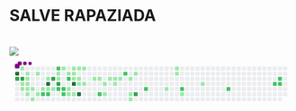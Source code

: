 <h1>SALVE RAPAZIADA<h1>
<img src="https://c.tenor.com/I19CXXT2XDwAAAAC/giyuu-tomioka-inosuke-hashibira.gif">
<svg viewBox="-16 -32 880 192" width="880" height="192" xmlns="http://www.w3.org/2000/svg"><desc>Generated with https://github.com/Platane/snk</desc><style>@keyframes c0{88.74%{fill:var(--c4)}88.76%,to{fill:var(--ce)}}@keyframes c1{88.41%{fill:var(--c3)}88.43%,to{fill:var(--ce)}}@keyframes c2{.63%{fill:var(--c1)}.65%,to{fill:var(--ce)}}@keyframes c3{88.09%{fill:var(--c3)}88.11%,to{fill:var(--ce)}}@keyframes c4{2.24%{fill:var(--c1)}2.26%,to{fill:var(--ce)}}@keyframes c5{2.56%{fill:var(--c1)}2.58%,to{fill:var(--ce)}}@keyframes c6{1.28%{fill:var(--c1)}1.3%,to{fill:var(--ce)}}@keyframes c7{1.6%{fill:var(--c1)}1.62%,to{fill:var(--ce)}}@keyframes c8{1.92%{fill:var(--c1)}1.94%,to{fill:var(--ce)}}@keyframes c9{2.88%{fill:var(--c1)}2.9%,to{fill:var(--ce)}}@keyframes ca{45.01%{fill:var(--c1)}45.03%,to{fill:var(--ce)}}@keyframes cb{3.21%{fill:var(--c1)}3.23%,to{fill:var(--ce)}}@keyframes cc{45.65%{fill:var(--c1)}45.67%,to{fill:var(--ce)}}@keyframes cd{43.08%{fill:var(--c1)}43.1%,to{fill:var(--ce)}}@keyframes ce{44.36%{fill:var(--c1)}44.38%,to{fill:var(--ce)}}@keyframes cf{3.85%{fill:var(--c1)}3.87%,to{fill:var(--ce)}}@keyframes cg{46.61%{fill:var(--c2)}46.63%,to{fill:var(--ce)}}@keyframes ch{42.11%{fill:var(--c1)}42.13%,to{fill:var(--ce)}}@keyframes ci{91.31%{fill:var(--c4)}91.33%,to{fill:var(--ce)}}@keyframes cj{4.17%{fill:var(--c1)}4.19%,to{fill:var(--ce)}}@keyframes ck{46.94%{fill:var(--c2)}46.96%,to{fill:var(--ce)}}@keyframes cl{86.16%{fill:var(--c3)}86.18%,to{fill:var(--ce)}}@keyframes cm{4.49%{fill:var(--c1)}4.51%,to{fill:var(--ce)}}@keyframes cn{51.76%{fill:var(--c2)}51.78%,to{fill:var(--ce)}}@keyframes co{8.99%{fill:var(--c1)}9.01%,to{fill:var(--ce)}}@keyframes cp{8.67%{fill:var(--c1)}8.69%,to{fill:var(--ce)}}@keyframes cq{85.52%{fill:var(--c3)}85.54%,to{fill:var(--ce)}}@keyframes cr{48.54%{fill:var(--c2)}48.56%,to{fill:var(--ce)}}@keyframes cs{40.5%{fill:var(--c1)}40.52%,to{fill:var(--ce)}}@keyframes ct{48.22%{fill:var(--c2)}48.24%,to{fill:var(--ce)}}@keyframes cu{47.9%{fill:var(--c2)}47.92%,to{fill:var(--ce)}}@keyframes cv{9.64%{fill:var(--c1)}9.66%,to{fill:var(--ce)}}@keyframes cw{50.47%{fill:var(--c2)}50.49%,to{fill:var(--ce)}}@keyframes cx{7.39%{fill:var(--c1)}7.41%,to{fill:var(--ce)}}@keyframes cy{6.42%{fill:var(--c1)}6.44%,to{fill:var(--ce)}}@keyframes cz{10.28%{fill:var(--c1)}10.3%,to{fill:var(--ce)}}@keyframes c10{9.96%{fill:var(--c1)}9.98%,to{fill:var(--ce)}}@keyframes c11{12.21%{fill:var(--c1)}12.23%,to{fill:var(--ce)}}@keyframes c12{92.92%{fill:var(--c4)}92.94%,to{fill:var(--ce)}}@keyframes c13{6.74%{fill:var(--c1)}6.76%,to{fill:var(--ce)}}@keyframes c14{10.6%{fill:var(--c1)}10.62%,to{fill:var(--ce)}}@keyframes c15{11.89%{fill:var(--c1)}11.91%,to{fill:var(--ce)}}@keyframes c16{13.49%{fill:var(--c1)}13.51%,to{fill:var(--ce)}}@keyframes c17{93.88%{fill:var(--c4)}93.9%,to{fill:var(--ce)}}@keyframes c18{10.92%{fill:var(--c1)}10.94%,to{fill:var(--ce)}}@keyframes c19{13.82%{fill:var(--c1)}13.84%,to{fill:var(--ce)}}@keyframes c1a{14.78%{fill:var(--c1)}14.8%,to{fill:var(--ce)}}@keyframes c1b{15.1%{fill:var(--c1)}15.12%,to{fill:var(--ce)}}@keyframes c1c{55.94%{fill:var(--c2)}55.96%,to{fill:var(--ce)}}@keyframes c1d{22.18%{fill:var(--c1)}22.2%,to{fill:var(--ce)}}@keyframes c1e{22.82%{fill:var(--c1)}22.84%,to{fill:var(--ce)}}@keyframes c1f{15.75%{fill:var(--c1)}15.77%,to{fill:var(--ce)}}@keyframes c1g{16.07%{fill:var(--c1)}16.09%,to{fill:var(--ce)}}@keyframes c1h{21.53%{fill:var(--c1)}21.55%,to{fill:var(--ce)}}@keyframes c1i{16.39%{fill:var(--c1)}16.41%,to{fill:var(--ce)}}@keyframes c1j{58.83%{fill:var(--c2)}58.85%,to{fill:var(--ce)}}@keyframes c1k{17.03%{fill:var(--c1)}17.05%,to{fill:var(--ce)}}@keyframes c1l{19.28%{fill:var(--c1)}19.3%,to{fill:var(--ce)}}@keyframes c1m{19.6%{fill:var(--c1)}19.62%,to{fill:var(--ce)}}@keyframes c1n{17.67%{fill:var(--c1)}17.69%,to{fill:var(--ce)}}@keyframes c1o{80.05%{fill:var(--c3)}80.07%,to{fill:var(--ce)}}@keyframes c1p{61.08%{fill:var(--c2)}61.1%,to{fill:var(--ce)}}@keyframes c1q{27.64%{fill:var(--c1)}27.66%,to{fill:var(--ce)}}@keyframes c1r{33.43%{fill:var(--c1)}33.45%,to{fill:var(--ce)}}@keyframes c1s{33.11%{fill:var(--c1)}33.13%,to{fill:var(--ce)}}@keyframes c1t{63.33%{fill:var(--c2)}63.35%,to{fill:var(--ce)}}@keyframes c1u{28.93%{fill:var(--c1)}28.95%,to{fill:var(--ce)}}@keyframes c1v{30.86%{fill:var(--c1)}30.88%,to{fill:var(--ce)}}@keyframes c1w{66.23%{fill:var(--c2)}66.25%,to{fill:var(--ce)}}@keyframes c1x{69.44%{fill:var(--c2)}69.46%,to{fill:var(--ce)}}@keyframes c1y{70.09%{fill:var(--c2)}70.11%,to{fill:var(--ce)}}@keyframes c1z{69.76%{fill:var(--c2)}69.78%,to{fill:var(--ce)}}@keyframes u0{.63%{transform:scale(0,1)}.65%,1.28%{transform:scale(.02,1)}1.3%,1.6%{transform:scale(.04,1)}1.62%,1.92%{transform:scale(.06,1)}1.94%,2.24%{transform:scale(.08,1)}2.26%,2.56%{transform:scale(.1,1)}2.58%,2.88%{transform:scale(.13,1)}2.9%,3.21%{transform:scale(.15,1)}3.23%,3.85%{transform:scale(.17,1)}3.87%,4.17%{transform:scale(.19,1)}4.19%,4.49%{transform:scale(.21,1)}4.51%,6.42%{transform:scale(.23,1)}6.44%,6.74%{transform:scale(.25,1)}6.76%,7.39%{transform:scale(.27,1)}7.41%,8.67%{transform:scale(.29,1)}8.69%,8.99%{transform:scale(.31,1)}9.01%,9.64%{transform:scale(.33,1)}9.66%,9.96%{transform:scale(.35,1)}10.28%,9.98%{transform:scale(.38,1)}10.3%,10.6%{transform:scale(.4,1)}10.62%,10.92%{transform:scale(.42,1)}10.94%,11.89%{transform:scale(.44,1)}11.91%,12.21%{transform:scale(.46,1)}12.23%,13.49%{transform:scale(.48,1)}13.51%,13.82%{transform:scale(.5,1)}13.84%,14.78%{transform:scale(.52,1)}14.8%,15.1%{transform:scale(.54,1)}15.12%,15.75%{transform:scale(.56,1)}15.77%,16.07%{transform:scale(.58,1)}16.09%,16.39%{transform:scale(.6,1)}16.41%,17.03%{transform:scale(.63,1)}17.05%,17.67%{transform:scale(.65,1)}17.69%,19.28%{transform:scale(.67,1)}19.3%,19.6%{transform:scale(.69,1)}19.62%,21.53%{transform:scale(.71,1)}21.55%,22.18%{transform:scale(.73,1)}22.2%,22.82%{transform:scale(.75,1)}22.84%,27.64%{transform:scale(.77,1)}27.66%,28.93%{transform:scale(.79,1)}28.95%,30.86%{transform:scale(.81,1)}30.88%,33.11%{transform:scale(.83,1)}33.13%,33.43%{transform:scale(.85,1)}33.45%,40.5%{transform:scale(.88,1)}40.52%,42.11%{transform:scale(.9,1)}42.13%,43.08%{transform:scale(.92,1)}43.1%,44.36%{transform:scale(.94,1)}44.38%,45.01%{transform:scale(.96,1)}45.03%,45.65%{transform:scale(.98,1)}45.67%,to{transform:scale(1,1)}}@keyframes u1{46.61%{transform:scale(0,1)}46.63%,46.94%{transform:scale(.07,1)}46.96%,47.9%{transform:scale(.13,1)}47.92%,48.22%{transform:scale(.2,1)}48.24%,48.54%{transform:scale(.27,1)}48.56%,50.47%{transform:scale(.33,1)}50.49%,51.76%{transform:scale(.4,1)}51.78%,55.94%{transform:scale(.47,1)}55.96%,58.83%{transform:scale(.53,1)}58.85%,61.08%{transform:scale(.6,1)}61.1%,63.33%{transform:scale(.67,1)}63.35%,66.23%{transform:scale(.73,1)}66.25%,69.44%{transform:scale(.8,1)}69.46%,69.76%{transform:scale(.87,1)}69.78%,70.09%{transform:scale(.93,1)}70.11%,to{transform:scale(1,1)}}@keyframes u2{80.05%{transform:scale(0,1)}80.07%,85.52%{transform:scale(.2,1)}85.54%,86.16%{transform:scale(.4,1)}86.18%,88.09%{transform:scale(.6,1)}88.11%,88.41%{transform:scale(.8,1)}88.43%,to{transform:scale(1,1)}}@keyframes u3{88.74%{transform:scale(0,1)}88.76%,91.31%{transform:scale(.25,1)}91.33%,92.92%{transform:scale(.5,1)}92.94%,93.88%{transform:scale(.75,1)}93.9%,to{transform:scale(1,1)}}@keyframes s0{0%,99.68%{transform:translate(0,-16px)}.32%{transform:translate(0,0)}.96%{transform:translate(32px,0)}1.93%{transform:translate(32px,48px)}2.25%{transform:translate(16px,48px)}2.57%{transform:translate(16px,64px)}4.5%{transform:translate(112px,64px)}4.82%{transform:translate(112px,80px)}48.87%,5.14%,95.18%{transform:translate(128px,80px)}5.47%{transform:translate(128px,96px)}6.11%{transform:translate(160px,96px)}49.52%,6.43%{transform:translate(160px,80px)}6.75%{transform:translate(176px,80px)}7.07%{transform:translate(176px,64px)}7.4%,84.57%{transform:translate(160px,64px)}7.72%,84.89%{transform:translate(160px,48px)}8.04%{transform:translate(144px,48px)}8.36%{transform:translate(144px,32px)}8.68%,85.85%{transform:translate(128px,32px)}52.09%,9%{transform:translate(128px,16px)}12.54%,9.97%{transform:translate(176px,16px)}10.29%{transform:translate(176px,0)}10.93%{transform:translate(208px,0)}11.25%{transform:translate(208px,16px)}11.58%,12.86%{transform:translate(192px,16px)}11.9%{transform:translate(192px,32px)}12.22%{transform:translate(176px,32px)}13.5%,93.25%{transform:translate(192px,48px)}14.47%{transform:translate(240px,48px)}14.79%{transform:translate(240px,32px)}17.36%,79.1%{transform:translate(368px,32px)}17.68%{transform:translate(368px,16px)}18.01%{transform:translate(352px,16px)}19.61%{transform:translate(352px,96px)}19.94%{transform:translate(336px,96px)}20.9%{transform:translate(336px,48px)}22.19%{transform:translate(272px,48px)}22.83%{transform:translate(272px,80px)}24.44%,80.39%{transform:translate(352px,80px)}24.76%,80.71%{transform:translate(352px,64px)}25.4%{transform:translate(384px,64px)}25.72%{transform:translate(384px,48px)}27.33%{transform:translate(464px,48px)}27.65%{transform:translate(464px,64px)}28.3%{transform:translate(496px,64px)}28.62%{transform:translate(496px,80px)}30.23%{transform:translate(576px,80px)}31.51%{transform:translate(576px,16px)}33.12%{transform:translate(496px,16px)}33.44%{transform:translate(496px,0)}40.51%{transform:translate(144px,0)}40.84%{transform:translate(144px,16px)}41.8%,90.68%{transform:translate(96px,16px)}42.12%{transform:translate(96px,32px)}42.44%{transform:translate(80px,32px)}42.77%{transform:translate(80px,16px)}43.09%{transform:translate(64px,16px)}44.37%{transform:translate(64px,80px)}45.02%{transform:translate(32px,80px)}45.34%{transform:translate(32px,96px)}46.3%{transform:translate(80px,96px)}46.62%{transform:translate(80px,80px)}47.91%{transform:translate(144px,80px)}48.23%{transform:translate(144px,64px)}48.55%,95.5%{transform:translate(128px,64px)}51.13%{transform:translate(160px,0)}51.77%{transform:translate(128px,0)}54.66%{transform:translate(256px,16px)}55.95%{transform:translate(256px,80px)}57.56%{transform:translate(336px,80px)}58.84%{transform:translate(336px,16px)}60.13%{transform:translate(400px,16px)}61.09%{transform:translate(400px,64px)}69.13%{transform:translate(800px,64px)}69.45%{transform:translate(800px,48px)}69.77%{transform:translate(816px,48px)}70.1%{transform:translate(816px,32px)}80.06%{transform:translate(368px,80px)}85.53%{transform:translate(128px,48px)}88.42%{transform:translate(0,32px)}88.75%{transform:translate(0,16px)}91.32%,96.46%{transform:translate(96px,48px)}93.89%{transform:translate(192px,80px)}96.14%{transform:translate(96px,64px)}97.11%{transform:translate(64px,48px)}98.07%{transform:translate(64px,0)}98.39%{transform:translate(48px,0)}98.71%{transform:translate(48px,-16px)}}@keyframes s1{0%,99.68%{transform:translate(16px,-16px)}.32%{transform:translate(0,-16px)}.64%{transform:translate(0,0)}1.29%{transform:translate(32px,0)}2.25%{transform:translate(32px,48px)}2.57%{transform:translate(16px,48px)}2.89%{transform:translate(16px,64px)}4.82%{transform:translate(112px,64px)}5.14%{transform:translate(112px,80px)}49.2%,5.47%,95.5%{transform:translate(128px,80px)}5.79%{transform:translate(128px,96px)}6.43%{transform:translate(160px,96px)}49.84%,6.75%{transform:translate(160px,80px)}7.07%{transform:translate(176px,80px)}7.4%{transform:translate(176px,64px)}7.72%,84.89%{transform:translate(160px,64px)}8.04%,85.21%{transform:translate(160px,48px)}8.36%{transform:translate(144px,48px)}8.68%{transform:translate(144px,32px)}86.17%,9%{transform:translate(128px,32px)}52.41%,9.32%{transform:translate(128px,16px)}10.29%,12.86%{transform:translate(176px,16px)}10.61%{transform:translate(176px,0)}11.25%{transform:translate(208px,0)}11.58%{transform:translate(208px,16px)}11.9%,13.18%{transform:translate(192px,16px)}12.22%{transform:translate(192px,32px)}12.54%{transform:translate(176px,32px)}13.83%,93.57%{transform:translate(192px,48px)}14.79%{transform:translate(240px,48px)}15.11%{transform:translate(240px,32px)}17.68%,79.42%{transform:translate(368px,32px)}18.01%{transform:translate(368px,16px)}18.33%{transform:translate(352px,16px)}19.94%{transform:translate(352px,96px)}20.26%{transform:translate(336px,96px)}21.22%{transform:translate(336px,48px)}22.51%{transform:translate(272px,48px)}23.15%{transform:translate(272px,80px)}24.76%,80.71%{transform:translate(352px,80px)}25.08%,81.03%{transform:translate(352px,64px)}25.72%{transform:translate(384px,64px)}26.05%{transform:translate(384px,48px)}27.65%{transform:translate(464px,48px)}27.97%{transform:translate(464px,64px)}28.62%{transform:translate(496px,64px)}28.94%{transform:translate(496px,80px)}30.55%{transform:translate(576px,80px)}31.83%{transform:translate(576px,16px)}33.44%{transform:translate(496px,16px)}33.76%{transform:translate(496px,0)}40.84%{transform:translate(144px,0)}41.16%{transform:translate(144px,16px)}42.12%,91%{transform:translate(96px,16px)}42.44%{transform:translate(96px,32px)}42.77%{transform:translate(80px,32px)}43.09%{transform:translate(80px,16px)}43.41%{transform:translate(64px,16px)}44.69%{transform:translate(64px,80px)}45.34%{transform:translate(32px,80px)}45.66%{transform:translate(32px,96px)}46.62%{transform:translate(80px,96px)}46.95%{transform:translate(80px,80px)}48.23%{transform:translate(144px,80px)}48.55%{transform:translate(144px,64px)}48.87%,95.82%{transform:translate(128px,64px)}51.45%{transform:translate(160px,0)}52.09%{transform:translate(128px,0)}54.98%{transform:translate(256px,16px)}56.27%{transform:translate(256px,80px)}57.88%{transform:translate(336px,80px)}59.16%{transform:translate(336px,16px)}60.45%{transform:translate(400px,16px)}61.41%{transform:translate(400px,64px)}69.45%{transform:translate(800px,64px)}69.77%{transform:translate(800px,48px)}70.1%{transform:translate(816px,48px)}70.42%{transform:translate(816px,32px)}80.39%{transform:translate(368px,80px)}85.85%{transform:translate(128px,48px)}88.75%{transform:translate(0,32px)}89.07%{transform:translate(0,16px)}91.64%,96.78%{transform:translate(96px,48px)}94.21%{transform:translate(192px,80px)}96.46%{transform:translate(96px,64px)}97.43%{transform:translate(64px,48px)}98.39%{transform:translate(64px,0)}98.71%{transform:translate(48px,0)}99.04%{transform:translate(48px,-16px)}}@keyframes s2{0%,99.68%{transform:translate(32px,-16px)}.64%{transform:translate(0,-16px)}.96%{transform:translate(0,0)}1.61%{transform:translate(32px,0)}2.57%{transform:translate(32px,48px)}2.89%{transform:translate(16px,48px)}3.22%{transform:translate(16px,64px)}5.14%{transform:translate(112px,64px)}5.47%{transform:translate(112px,80px)}49.52%,5.79%,95.82%{transform:translate(128px,80px)}6.11%{transform:translate(128px,96px)}6.75%{transform:translate(160px,96px)}50.16%,7.07%{transform:translate(160px,80px)}7.4%{transform:translate(176px,80px)}7.72%{transform:translate(176px,64px)}8.04%,85.21%{transform:translate(160px,64px)}8.36%,85.53%{transform:translate(160px,48px)}8.68%{transform:translate(144px,48px)}9%{transform:translate(144px,32px)}86.5%,9.32%{transform:translate(128px,32px)}52.73%,9.65%{transform:translate(128px,16px)}10.61%,13.18%{transform:translate(176px,16px)}10.93%{transform:translate(176px,0)}11.58%{transform:translate(208px,0)}11.9%{transform:translate(208px,16px)}12.22%,13.5%{transform:translate(192px,16px)}12.54%{transform:translate(192px,32px)}12.86%{transform:translate(176px,32px)}14.15%,93.89%{transform:translate(192px,48px)}15.11%{transform:translate(240px,48px)}15.43%{transform:translate(240px,32px)}18.01%,79.74%{transform:translate(368px,32px)}18.33%{transform:translate(368px,16px)}18.65%{transform:translate(352px,16px)}20.26%{transform:translate(352px,96px)}20.58%{transform:translate(336px,96px)}21.54%{transform:translate(336px,48px)}22.83%{transform:translate(272px,48px)}23.47%{transform:translate(272px,80px)}25.08%,81.03%{transform:translate(352px,80px)}25.4%,81.35%{transform:translate(352px,64px)}26.05%{transform:translate(384px,64px)}26.37%{transform:translate(384px,48px)}27.97%{transform:translate(464px,48px)}28.3%{transform:translate(464px,64px)}28.94%{transform:translate(496px,64px)}29.26%{transform:translate(496px,80px)}30.87%{transform:translate(576px,80px)}32.15%{transform:translate(576px,16px)}33.76%{transform:translate(496px,16px)}34.08%{transform:translate(496px,0)}41.16%{transform:translate(144px,0)}41.48%{transform:translate(144px,16px)}42.44%,91.32%{transform:translate(96px,16px)}42.77%{transform:translate(96px,32px)}43.09%{transform:translate(80px,32px)}43.41%{transform:translate(80px,16px)}43.73%{transform:translate(64px,16px)}45.02%{transform:translate(64px,80px)}45.66%{transform:translate(32px,80px)}45.98%{transform:translate(32px,96px)}46.95%{transform:translate(80px,96px)}47.27%{transform:translate(80px,80px)}48.55%{transform:translate(144px,80px)}48.87%{transform:translate(144px,64px)}49.2%,96.14%{transform:translate(128px,64px)}51.77%{transform:translate(160px,0)}52.41%{transform:translate(128px,0)}55.31%{transform:translate(256px,16px)}56.59%{transform:translate(256px,80px)}58.2%{transform:translate(336px,80px)}59.49%{transform:translate(336px,16px)}60.77%{transform:translate(400px,16px)}61.74%{transform:translate(400px,64px)}69.77%{transform:translate(800px,64px)}70.1%{transform:translate(800px,48px)}70.42%{transform:translate(816px,48px)}70.74%{transform:translate(816px,32px)}80.71%{transform:translate(368px,80px)}86.17%{transform:translate(128px,48px)}89.07%{transform:translate(0,32px)}89.39%{transform:translate(0,16px)}91.96%,97.11%{transform:translate(96px,48px)}94.53%{transform:translate(192px,80px)}96.78%{transform:translate(96px,64px)}97.75%{transform:translate(64px,48px)}98.71%{transform:translate(64px,0)}99.04%{transform:translate(48px,0)}99.36%{transform:translate(48px,-16px)}}@keyframes s3{0%,99.68%{transform:translate(48px,-16px)}.96%{transform:translate(0,-16px)}1.29%{transform:translate(0,0)}1.93%{transform:translate(32px,0)}2.89%{transform:translate(32px,48px)}3.22%{transform:translate(16px,48px)}3.54%{transform:translate(16px,64px)}5.47%{transform:translate(112px,64px)}5.79%{transform:translate(112px,80px)}49.84%,6.11%,96.14%{transform:translate(128px,80px)}6.43%{transform:translate(128px,96px)}7.07%{transform:translate(160px,96px)}50.48%,7.4%{transform:translate(160px,80px)}7.72%{transform:translate(176px,80px)}8.04%{transform:translate(176px,64px)}8.36%,85.53%{transform:translate(160px,64px)}8.68%,85.85%{transform:translate(160px,48px)}9%{transform:translate(144px,48px)}9.32%{transform:translate(144px,32px)}86.82%,9.65%{transform:translate(128px,32px)}53.05%,9.97%{transform:translate(128px,16px)}10.93%,13.5%{transform:translate(176px,16px)}11.25%{transform:translate(176px,0)}11.9%{transform:translate(208px,0)}12.22%{transform:translate(208px,16px)}12.54%,13.83%{transform:translate(192px,16px)}12.86%{transform:translate(192px,32px)}13.18%{transform:translate(176px,32px)}14.47%,94.21%{transform:translate(192px,48px)}15.43%{transform:translate(240px,48px)}15.76%{transform:translate(240px,32px)}18.33%,80.06%{transform:translate(368px,32px)}18.65%{transform:translate(368px,16px)}18.97%{transform:translate(352px,16px)}20.58%{transform:translate(352px,96px)}20.9%{transform:translate(336px,96px)}21.86%{transform:translate(336px,48px)}23.15%{transform:translate(272px,48px)}23.79%{transform:translate(272px,80px)}25.4%,81.35%{transform:translate(352px,80px)}25.72%,81.67%{transform:translate(352px,64px)}26.37%{transform:translate(384px,64px)}26.69%{transform:translate(384px,48px)}28.3%{transform:translate(464px,48px)}28.62%{transform:translate(464px,64px)}29.26%{transform:translate(496px,64px)}29.58%{transform:translate(496px,80px)}31.19%{transform:translate(576px,80px)}32.48%{transform:translate(576px,16px)}34.08%{transform:translate(496px,16px)}34.41%{transform:translate(496px,0)}41.48%{transform:translate(144px,0)}41.8%{transform:translate(144px,16px)}42.77%,91.64%{transform:translate(96px,16px)}43.09%{transform:translate(96px,32px)}43.41%{transform:translate(80px,32px)}43.73%{transform:translate(80px,16px)}44.05%{transform:translate(64px,16px)}45.34%{transform:translate(64px,80px)}45.98%{transform:translate(32px,80px)}46.3%{transform:translate(32px,96px)}47.27%{transform:translate(80px,96px)}47.59%{transform:translate(80px,80px)}48.87%{transform:translate(144px,80px)}49.2%{transform:translate(144px,64px)}49.52%,96.46%{transform:translate(128px,64px)}52.09%{transform:translate(160px,0)}52.73%{transform:translate(128px,0)}55.63%{transform:translate(256px,16px)}56.91%{transform:translate(256px,80px)}58.52%{transform:translate(336px,80px)}59.81%{transform:translate(336px,16px)}61.09%{transform:translate(400px,16px)}62.06%{transform:translate(400px,64px)}70.1%{transform:translate(800px,64px)}70.42%{transform:translate(800px,48px)}70.74%{transform:translate(816px,48px)}71.06%{transform:translate(816px,32px)}81.03%{transform:translate(368px,80px)}86.5%{transform:translate(128px,48px)}89.39%{transform:translate(0,32px)}89.71%{transform:translate(0,16px)}92.28%,97.43%{transform:translate(96px,48px)}94.86%{transform:translate(192px,80px)}97.11%{transform:translate(96px,64px)}98.07%{transform:translate(64px,48px)}99.04%{transform:translate(64px,0)}99.36%{transform:translate(48px,0)}}:root{--cb:#1b1f230a;--cs:purple;--ce:#ebedf0;--c0:#ebedf0;--c1:#9be9a8;--c2:#40c463;--c3:#30a14e;--c4:#216e39}@media (prefers-color-scheme:dark){:root{--cb:#1b1f230a;--cs:purple;--ce:#161b22;--c1:#01311f;--c2:#034525;--c3:#0f6d31;--c4:#00c647}}.c{shape-rendering:geometricPrecision;fill:var(--ce);stroke-width:1px;stroke:var(--cb);animation:none 31100ms linear infinite}.c.c0{fill:var(--c4);animation-name:c0}.c.c1{fill:var(--c3);animation-name:c1}.c.c2{fill:var(--c1);animation-name:c2}.c.c3{fill:var(--c3);animation-name:c3}.c.c4,.c.c5,.c.c6{fill:var(--c1);animation-name:c4}.c.c5,.c.c6{animation-name:c5}.c.c6{animation-name:c6}.c.c7,.c.c8,.c.c9{fill:var(--c1);animation-name:c7}.c.c8,.c.c9{animation-name:c8}.c.c9{animation-name:c9}.c.ca,.c.cb,.c.cc{fill:var(--c1);animation-name:ca}.c.cb,.c.cc{animation-name:cb}.c.cc{animation-name:cc}.c.cd,.c.ce,.c.cf{fill:var(--c1);animation-name:cd}.c.ce,.c.cf{animation-name:ce}.c.cf{animation-name:cf}.c.cg{fill:var(--c2);animation-name:cg}.c.ch{fill:var(--c1);animation-name:ch}.c.ci{fill:var(--c4);animation-name:ci}.c.cj{fill:var(--c1);animation-name:cj}.c.ck{fill:var(--c2);animation-name:ck}.c.cl{fill:var(--c3);animation-name:cl}.c.cm{fill:var(--c1);animation-name:cm}.c.cn{fill:var(--c2);animation-name:cn}.c.co,.c.cp{fill:var(--c1);animation-name:co}.c.cp{animation-name:cp}.c.cq{fill:var(--c3);animation-name:cq}.c.cr{fill:var(--c2);animation-name:cr}.c.cs{fill:var(--c1);animation-name:cs}.c.ct,.c.cu{fill:var(--c2);animation-name:ct}.c.cu{animation-name:cu}.c.cv{fill:var(--c1);animation-name:cv}.c.cw{fill:var(--c2);animation-name:cw}.c.cx,.c.cy{fill:var(--c1);animation-name:cx}.c.cy{animation-name:cy}.c.c10,.c.c11,.c.cz{fill:var(--c1);animation-name:cz}.c.c10,.c.c11{animation-name:c10}.c.c11{animation-name:c11}.c.c12{fill:var(--c4);animation-name:c12}.c.c13{fill:var(--c1);animation-name:c13}.c.c14,.c.c15,.c.c16{fill:var(--c1);animation-name:c14}.c.c15,.c.c16{animation-name:c15}.c.c16{animation-name:c16}.c.c17{fill:var(--c4);animation-name:c17}.c.c18{fill:var(--c1);animation-name:c18}.c.c19,.c.c1a,.c.c1b{fill:var(--c1);animation-name:c19}.c.c1a,.c.c1b{animation-name:c1a}.c.c1b{animation-name:c1b}.c.c1c{fill:var(--c2);animation-name:c1c}.c.c1d,.c.c1e,.c.c1f{fill:var(--c1);animation-name:c1d}.c.c1e,.c.c1f{animation-name:c1e}.c.c1f{animation-name:c1f}.c.c1g,.c.c1h,.c.c1i{fill:var(--c1);animation-name:c1g}.c.c1h,.c.c1i{animation-name:c1h}.c.c1i{animation-name:c1i}.c.c1j{fill:var(--c2);animation-name:c1j}.c.c1k{fill:var(--c1);animation-name:c1k}.c.c1l,.c.c1m,.c.c1n{fill:var(--c1);animation-name:c1l}.c.c1m,.c.c1n{animation-name:c1m}.c.c1n{animation-name:c1n}.c.c1o{fill:var(--c3);animation-name:c1o}.c.c1p{fill:var(--c2);animation-name:c1p}.c.c1q,.c.c1r,.c.c1s{fill:var(--c1);animation-name:c1q}.c.c1r,.c.c1s{animation-name:c1r}.c.c1s{animation-name:c1s}.c.c1t{fill:var(--c2);animation-name:c1t}.c.c1u,.c.c1v{fill:var(--c1);animation-name:c1u}.c.c1v{animation-name:c1v}.c.c1w{fill:var(--c2);animation-name:c1w}.c.c1x,.c.c1y,.c.c1z{fill:var(--c2);animation-name:c1x}.c.c1y,.c.c1z{animation-name:c1y}.c.c1z{animation-name:c1z}.s,.u{animation:none linear 31100ms infinite}.u,.u.u0{transform-origin:0 0}.u{transform:scale(0,1)}.u.u0{fill:var(--c1);animation-name:u0}.u.u1{fill:var(--c2);animation-name:u1;transform-origin:565.3px 0}.u.u2{fill:var(--c3);animation-name:u2;transform-origin:742px 0}.u.u3{fill:var(--c4);animation-name:u3;transform-origin:800.9px 0}.s{shape-rendering:geometricPrecision;fill:var(--cs)}.s.s0{transform:translate(0,-16px);animation-name:s0}.s.s1{transform:translate(16px,-16px);animation-name:s1}.s.s2{transform:translate(32px,-16px);animation-name:s2}.s.s3{transform:translate(48px,-16px);animation-name:s3}</style><rect class="c" x="2" y="2" rx="2" ry="2" width="12" height="12"/><rect class="c c0" x="2" y="18" rx="2" ry="2" width="12" height="12"/><rect class="c c1" x="2" y="34" rx="2" ry="2" width="12" height="12"/><rect class="c" x="2" y="50" rx="2" ry="2" width="12" height="12"/><rect class="c" x="2" y="66" rx="2" ry="2" width="12" height="12"/><rect class="c" x="2" y="82" rx="2" ry="2" width="12" height="12"/><rect class="c" x="2" y="98" rx="2" ry="2" width="12" height="12"/><rect class="c c2" x="18" y="2" rx="2" ry="2" width="12" height="12"/><rect class="c" x="18" y="18" rx="2" ry="2" width="12" height="12"/><rect class="c c3" x="18" y="34" rx="2" ry="2" width="12" height="12"/><rect class="c c4" x="18" y="50" rx="2" ry="2" width="12" height="12"/><rect class="c c5" x="18" y="66" rx="2" ry="2" width="12" height="12"/><rect class="c" x="18" y="82" rx="2" ry="2" width="12" height="12"/><rect class="c" x="18" y="98" rx="2" ry="2" width="12" height="12"/><rect class="c" x="34" y="2" rx="2" ry="2" width="12" height="12"/><rect class="c c6" x="34" y="18" rx="2" ry="2" width="12" height="12"/><rect class="c c7" x="34" y="34" rx="2" ry="2" width="12" height="12"/><rect class="c c8" x="34" y="50" rx="2" ry="2" width="12" height="12"/><rect class="c c9" x="34" y="66" rx="2" ry="2" width="12" height="12"/><rect class="c ca" x="34" y="82" rx="2" ry="2" width="12" height="12"/><rect class="c" x="34" y="98" rx="2" ry="2" width="12" height="12"/><rect class="c" x="50" y="2" rx="2" ry="2" width="12" height="12"/><rect class="c" x="50" y="18" rx="2" ry="2" width="12" height="12"/><rect class="c" x="50" y="34" rx="2" ry="2" width="12" height="12"/><rect class="c" x="50" y="50" rx="2" ry="2" width="12" height="12"/><rect class="c cb" x="50" y="66" rx="2" ry="2" width="12" height="12"/><rect class="c" x="50" y="82" rx="2" ry="2" width="12" height="12"/><rect class="c cc" x="50" y="98" rx="2" ry="2" width="12" height="12"/><rect class="c" x="66" y="2" rx="2" ry="2" width="12" height="12"/><rect class="c cd" x="66" y="18" rx="2" ry="2" width="12" height="12"/><rect class="c" x="66" y="34" rx="2" ry="2" width="12" height="12"/><rect class="c" x="66" y="50" rx="2" ry="2" width="12" height="12"/><rect class="c" x="66" y="66" rx="2" ry="2" width="12" height="12"/><rect class="c ce" x="66" y="82" rx="2" ry="2" width="12" height="12"/><rect class="c" x="66" y="98" rx="2" ry="2" width="12" height="12"/><rect class="c" x="82" y="2" rx="2" ry="2" width="12" height="12"/><rect class="c" x="82" y="18" rx="2" ry="2" width="12" height="12"/><rect class="c" x="82" y="34" rx="2" ry="2" width="12" height="12"/><rect class="c" x="82" y="50" rx="2" ry="2" width="12" height="12"/><rect class="c cf" x="82" y="66" rx="2" ry="2" width="12" height="12"/><rect class="c cg" x="82" y="82" rx="2" ry="2" width="12" height="12"/><rect class="c" x="82" y="98" rx="2" ry="2" width="12" height="12"/><rect class="c" x="98" y="2" rx="2" ry="2" width="12" height="12"/><rect class="c" x="98" y="18" rx="2" ry="2" width="12" height="12"/><rect class="c ch" x="98" y="34" rx="2" ry="2" width="12" height="12"/><rect class="c ci" x="98" y="50" rx="2" ry="2" width="12" height="12"/><rect class="c cj" x="98" y="66" rx="2" ry="2" width="12" height="12"/><rect class="c ck" x="98" y="82" rx="2" ry="2" width="12" height="12"/><rect class="c" x="98" y="98" rx="2" ry="2" width="12" height="12"/><rect class="c" x="114" y="2" rx="2" ry="2" width="12" height="12"/><rect class="c" x="114" y="18" rx="2" ry="2" width="12" height="12"/><rect class="c cl" x="114" y="34" rx="2" ry="2" width="12" height="12"/><rect class="c" x="114" y="50" rx="2" ry="2" width="12" height="12"/><rect class="c cm" x="114" y="66" rx="2" ry="2" width="12" height="12"/><rect class="c" x="114" y="82" rx="2" ry="2" width="12" height="12"/><rect class="c" x="114" y="98" rx="2" ry="2" width="12" height="12"/><rect class="c cn" x="130" y="2" rx="2" ry="2" width="12" height="12"/><rect class="c co" x="130" y="18" rx="2" ry="2" width="12" height="12"/><rect class="c cp" x="130" y="34" rx="2" ry="2" width="12" height="12"/><rect class="c cq" x="130" y="50" rx="2" ry="2" width="12" height="12"/><rect class="c cr" x="130" y="66" rx="2" ry="2" width="12" height="12"/><rect class="c" x="130" y="82" rx="2" ry="2" width="12" height="12"/><rect class="c" x="130" y="98" rx="2" ry="2" width="12" height="12"/><rect class="c cs" x="146" y="2" rx="2" ry="2" width="12" height="12"/><rect class="c" x="146" y="18" rx="2" ry="2" width="12" height="12"/><rect class="c" x="146" y="34" rx="2" ry="2" width="12" height="12"/><rect class="c" x="146" y="50" rx="2" ry="2" width="12" height="12"/><rect class="c ct" x="146" y="66" rx="2" ry="2" width="12" height="12"/><rect class="c cu" x="146" y="82" rx="2" ry="2" width="12" height="12"/><rect class="c" x="146" y="98" rx="2" ry="2" width="12" height="12"/><rect class="c" x="162" y="2" rx="2" ry="2" width="12" height="12"/><rect class="c cv" x="162" y="18" rx="2" ry="2" width="12" height="12"/><rect class="c cw" x="162" y="34" rx="2" ry="2" width="12" height="12"/><rect class="c" x="162" y="50" rx="2" ry="2" width="12" height="12"/><rect class="c cx" x="162" y="66" rx="2" ry="2" width="12" height="12"/><rect class="c cy" x="162" y="82" rx="2" ry="2" width="12" height="12"/><rect class="c" x="162" y="98" rx="2" ry="2" width="12" height="12"/><rect class="c cz" x="178" y="2" rx="2" ry="2" width="12" height="12"/><rect class="c c10" x="178" y="18" rx="2" ry="2" width="12" height="12"/><rect class="c c11" x="178" y="34" rx="2" ry="2" width="12" height="12"/><rect class="c c12" x="178" y="50" rx="2" ry="2" width="12" height="12"/><rect class="c" x="178" y="66" rx="2" ry="2" width="12" height="12"/><rect class="c c13" x="178" y="82" rx="2" ry="2" width="12" height="12"/><rect class="c" x="178" y="98" rx="2" ry="2" width="12" height="12"/><rect class="c c14" x="194" y="2" rx="2" ry="2" width="12" height="12"/><rect class="c" x="194" y="18" rx="2" ry="2" width="12" height="12"/><rect class="c c15" x="194" y="34" rx="2" ry="2" width="12" height="12"/><rect class="c c16" x="194" y="50" rx="2" ry="2" width="12" height="12"/><rect class="c" x="194" y="66" rx="2" ry="2" width="12" height="12"/><rect class="c c17" x="194" y="82" rx="2" ry="2" width="12" height="12"/><rect class="c" x="194" y="98" rx="2" ry="2" width="12" height="12"/><rect class="c c18" x="210" y="2" rx="2" ry="2" width="12" height="12"/><rect class="c" x="210" y="18" rx="2" ry="2" width="12" height="12"/><rect class="c" x="210" y="34" rx="2" ry="2" width="12" height="12"/><rect class="c c19" x="210" y="50" rx="2" ry="2" width="12" height="12"/><rect class="c" x="210" y="66" rx="2" ry="2" width="12" height="12"/><rect class="c" x="210" y="82" rx="2" ry="2" width="12" height="12"/><rect class="c" x="210" y="98" rx="2" ry="2" width="12" height="12"/><rect class="c" x="226" y="2" rx="2" ry="2" width="12" height="12"/><rect class="c" x="226" y="18" rx="2" ry="2" width="12" height="12"/><rect class="c" x="226" y="34" rx="2" ry="2" width="12" height="12"/><rect class="c" x="226" y="50" rx="2" ry="2" width="12" height="12"/><rect class="c" x="226" y="66" rx="2" ry="2" width="12" height="12"/><rect class="c" x="226" y="82" rx="2" ry="2" width="12" height="12"/><rect class="c" x="226" y="98" rx="2" ry="2" width="12" height="12"/><rect class="c" x="242" y="2" rx="2" ry="2" width="12" height="12"/><rect class="c" x="242" y="18" rx="2" ry="2" width="12" height="12"/><rect class="c c1a" x="242" y="34" rx="2" ry="2" width="12" height="12"/><rect class="c" x="242" y="50" rx="2" ry="2" width="12" height="12"/><rect class="c" x="242" y="66" rx="2" ry="2" width="12" height="12"/><rect class="c" x="242" y="82" rx="2" ry="2" width="12" height="12"/><rect class="c" x="242" y="98" rx="2" ry="2" width="12" height="12"/><rect class="c" x="258" y="2" rx="2" ry="2" width="12" height="12"/><rect class="c" x="258" y="18" rx="2" ry="2" width="12" height="12"/><rect class="c c1b" x="258" y="34" rx="2" ry="2" width="12" height="12"/><rect class="c" x="258" y="50" rx="2" ry="2" width="12" height="12"/><rect class="c" x="258" y="66" rx="2" ry="2" width="12" height="12"/><rect class="c c1c" x="258" y="82" rx="2" ry="2" width="12" height="12"/><rect class="c" x="258" y="98" rx="2" ry="2" width="12" height="12"/><rect class="c" x="274" y="2" rx="2" ry="2" width="12" height="12"/><rect class="c" x="274" y="18" rx="2" ry="2" width="12" height="12"/><rect class="c" x="274" y="34" rx="2" ry="2" width="12" height="12"/><rect class="c c1d" x="274" y="50" rx="2" ry="2" width="12" height="12"/><rect class="c" x="274" y="66" rx="2" ry="2" width="12" height="12"/><rect class="c c1e" x="274" y="82" rx="2" ry="2" width="12" height="12"/><rect class="c" x="274" y="98" rx="2" ry="2" width="12" height="12"/><rect class="c" x="290" y="2" rx="2" ry="2" width="12" height="12"/><rect class="c" x="290" y="18" rx="2" ry="2" width="12" height="12"/><rect class="c c1f" x="290" y="34" rx="2" ry="2" width="12" height="12"/><rect class="c" x="290" y="50" rx="2" ry="2" width="12" height="12"/><rect class="c" x="290" y="66" rx="2" ry="2" width="12" height="12"/><rect class="c" x="290" y="82" rx="2" ry="2" width="12" height="12"/><rect class="c" x="290" y="98" rx="2" ry="2" width="12" height="12"/><rect class="c" x="306" y="2" rx="2" ry="2" width="12" height="12"/><rect class="c" x="306" y="18" rx="2" ry="2" width="12" height="12"/><rect class="c c1g" x="306" y="34" rx="2" ry="2" width="12" height="12"/><rect class="c c1h" x="306" y="50" rx="2" ry="2" width="12" height="12"/><rect class="c" x="306" y="66" rx="2" ry="2" width="12" height="12"/><rect class="c" x="306" y="82" rx="2" ry="2" width="12" height="12"/><rect class="c" x="306" y="98" rx="2" ry="2" width="12" height="12"/><rect class="c" x="322" y="2" rx="2" ry="2" width="12" height="12"/><rect class="c" x="322" y="18" rx="2" ry="2" width="12" height="12"/><rect class="c c1i" x="322" y="34" rx="2" ry="2" width="12" height="12"/><rect class="c" x="322" y="50" rx="2" ry="2" width="12" height="12"/><rect class="c" x="322" y="66" rx="2" ry="2" width="12" height="12"/><rect class="c" x="322" y="82" rx="2" ry="2" width="12" height="12"/><rect class="c" x="322" y="98" rx="2" ry="2" width="12" height="12"/><rect class="c" x="338" y="2" rx="2" ry="2" width="12" height="12"/><rect class="c c1j" x="338" y="18" rx="2" ry="2" width="12" height="12"/><rect class="c" x="338" y="34" rx="2" ry="2" width="12" height="12"/><rect class="c" x="338" y="50" rx="2" ry="2" width="12" height="12"/><rect class="c" x="338" y="66" rx="2" ry="2" width="12" height="12"/><rect class="c" x="338" y="82" rx="2" ry="2" width="12" height="12"/><rect class="c" x="338" y="98" rx="2" ry="2" width="12" height="12"/><rect class="c" x="354" y="2" rx="2" ry="2" width="12" height="12"/><rect class="c" x="354" y="18" rx="2" ry="2" width="12" height="12"/><rect class="c c1k" x="354" y="34" rx="2" ry="2" width="12" height="12"/><rect class="c" x="354" y="50" rx="2" ry="2" width="12" height="12"/><rect class="c" x="354" y="66" rx="2" ry="2" width="12" height="12"/><rect class="c c1l" x="354" y="82" rx="2" ry="2" width="12" height="12"/><rect class="c c1m" x="354" y="98" rx="2" ry="2" width="12" height="12"/><rect class="c" x="370" y="2" rx="2" ry="2" width="12" height="12"/><rect class="c c1n" x="370" y="18" rx="2" ry="2" width="12" height="12"/><rect class="c" x="370" y="34" rx="2" ry="2" width="12" height="12"/><rect class="c" x="370" y="50" rx="2" ry="2" width="12" height="12"/><rect class="c" x="370" y="66" rx="2" ry="2" width="12" height="12"/><rect class="c c1o" x="370" y="82" rx="2" ry="2" width="12" height="12"/><rect class="c" x="370" y="98" rx="2" ry="2" width="12" height="12"/><rect class="c" x="386" y="2" rx="2" ry="2" width="12" height="12"/><rect class="c" x="386" y="18" rx="2" ry="2" width="12" height="12"/><rect class="c" x="386" y="34" rx="2" ry="2" width="12" height="12"/><rect class="c" x="386" y="50" rx="2" ry="2" width="12" height="12"/><rect class="c" x="386" y="66" rx="2" ry="2" width="12" height="12"/><rect class="c" x="386" y="82" rx="2" ry="2" width="12" height="12"/><rect class="c" x="386" y="98" rx="2" ry="2" width="12" height="12"/><rect class="c" x="402" y="2" rx="2" ry="2" width="12" height="12"/><rect class="c" x="402" y="18" rx="2" ry="2" width="12" height="12"/><rect class="c" x="402" y="34" rx="2" ry="2" width="12" height="12"/><rect class="c" x="402" y="50" rx="2" ry="2" width="12" height="12"/><rect class="c c1p" x="402" y="66" rx="2" ry="2" width="12" height="12"/><rect class="c" x="402" y="82" rx="2" ry="2" width="12" height="12"/><rect class="c" x="402" y="98" rx="2" ry="2" width="12" height="12"/><rect class="c" x="418" y="2" rx="2" ry="2" width="12" height="12"/><rect class="c" x="418" y="18" rx="2" ry="2" width="12" height="12"/><rect class="c" x="418" y="34" rx="2" ry="2" width="12" height="12"/><rect class="c" x="418" y="50" rx="2" ry="2" width="12" height="12"/><rect class="c" x="418" y="66" rx="2" ry="2" width="12" height="12"/><rect class="c" x="418" y="82" rx="2" ry="2" width="12" height="12"/><rect class="c" x="418" y="98" rx="2" ry="2" width="12" height="12"/><rect class="c" x="434" y="2" rx="2" ry="2" width="12" height="12"/><rect class="c" x="434" y="18" rx="2" ry="2" width="12" height="12"/><rect class="c" x="434" y="34" rx="2" ry="2" width="12" height="12"/><rect class="c" x="434" y="50" rx="2" ry="2" width="12" height="12"/><rect class="c" x="434" y="66" rx="2" ry="2" width="12" height="12"/><rect class="c" x="434" y="82" rx="2" ry="2" width="12" height="12"/><rect class="c" x="434" y="98" rx="2" ry="2" width="12" height="12"/><rect class="c" x="450" y="2" rx="2" ry="2" width="12" height="12"/><rect class="c" x="450" y="18" rx="2" ry="2" width="12" height="12"/><rect class="c" x="450" y="34" rx="2" ry="2" width="12" height="12"/><rect class="c" x="450" y="50" rx="2" ry="2" width="12" height="12"/><rect class="c" x="450" y="66" rx="2" ry="2" width="12" height="12"/><rect class="c" x="450" y="82" rx="2" ry="2" width="12" height="12"/><rect class="c" x="450" y="98" rx="2" ry="2" width="12" height="12"/><rect class="c" x="466" y="2" rx="2" ry="2" width="12" height="12"/><rect class="c" x="466" y="18" rx="2" ry="2" width="12" height="12"/><rect class="c" x="466" y="34" rx="2" ry="2" width="12" height="12"/><rect class="c" x="466" y="50" rx="2" ry="2" width="12" height="12"/><rect class="c c1q" x="466" y="66" rx="2" ry="2" width="12" height="12"/><rect class="c" x="466" y="82" rx="2" ry="2" width="12" height="12"/><rect class="c" x="466" y="98" rx="2" ry="2" width="12" height="12"/><rect class="c" x="482" y="2" rx="2" ry="2" width="12" height="12"/><rect class="c" x="482" y="18" rx="2" ry="2" width="12" height="12"/><rect class="c" x="482" y="34" rx="2" ry="2" width="12" height="12"/><rect class="c" x="482" y="50" rx="2" ry="2" width="12" height="12"/><rect class="c" x="482" y="66" rx="2" ry="2" width="12" height="12"/><rect class="c" x="482" y="82" rx="2" ry="2" width="12" height="12"/><rect class="c" x="482" y="98" rx="2" ry="2" width="12" height="12"/><rect class="c c1r" x="498" y="2" rx="2" ry="2" width="12" height="12"/><rect class="c c1s" x="498" y="18" rx="2" ry="2" width="12" height="12"/><rect class="c" x="498" y="34" rx="2" ry="2" width="12" height="12"/><rect class="c" x="498" y="50" rx="2" ry="2" width="12" height="12"/><rect class="c" x="498" y="66" rx="2" ry="2" width="12" height="12"/><rect class="c" x="498" y="82" rx="2" ry="2" width="12" height="12"/><rect class="c" x="498" y="98" rx="2" ry="2" width="12" height="12"/><rect class="c" x="514" y="2" rx="2" ry="2" width="12" height="12"/><rect class="c" x="514" y="18" rx="2" ry="2" width="12" height="12"/><rect class="c" x="514" y="34" rx="2" ry="2" width="12" height="12"/><rect class="c" x="514" y="50" rx="2" ry="2" width="12" height="12"/><rect class="c c1t" x="514" y="66" rx="2" ry="2" width="12" height="12"/><rect class="c c1u" x="514" y="82" rx="2" ry="2" width="12" height="12"/><rect class="c" x="514" y="98" rx="2" ry="2" width="12" height="12"/><rect class="c" x="530" y="2" rx="2" ry="2" width="12" height="12"/><rect class="c" x="530" y="18" rx="2" ry="2" width="12" height="12"/><rect class="c" x="530" y="34" rx="2" ry="2" width="12" height="12"/><rect class="c" x="530" y="50" rx="2" ry="2" width="12" height="12"/><rect class="c" x="530" y="66" rx="2" ry="2" width="12" height="12"/><rect class="c" x="530" y="82" rx="2" ry="2" width="12" height="12"/><rect class="c" x="530" y="98" rx="2" ry="2" width="12" height="12"/><rect class="c" x="546" y="2" rx="2" ry="2" width="12" height="12"/><rect class="c" x="546" y="18" rx="2" ry="2" width="12" height="12"/><rect class="c" x="546" y="34" rx="2" ry="2" width="12" height="12"/><rect class="c" x="546" y="50" rx="2" ry="2" width="12" height="12"/><rect class="c" x="546" y="66" rx="2" ry="2" width="12" height="12"/><rect class="c" x="546" y="82" rx="2" ry="2" width="12" height="12"/><rect class="c" x="546" y="98" rx="2" ry="2" width="12" height="12"/><rect class="c" x="562" y="2" rx="2" ry="2" width="12" height="12"/><rect class="c" x="562" y="18" rx="2" ry="2" width="12" height="12"/><rect class="c" x="562" y="34" rx="2" ry="2" width="12" height="12"/><rect class="c" x="562" y="50" rx="2" ry="2" width="12" height="12"/><rect class="c" x="562" y="66" rx="2" ry="2" width="12" height="12"/><rect class="c" x="562" y="82" rx="2" ry="2" width="12" height="12"/><rect class="c" x="562" y="98" rx="2" ry="2" width="12" height="12"/><rect class="c" x="578" y="2" rx="2" ry="2" width="12" height="12"/><rect class="c" x="578" y="18" rx="2" ry="2" width="12" height="12"/><rect class="c" x="578" y="34" rx="2" ry="2" width="12" height="12"/><rect class="c c1v" x="578" y="50" rx="2" ry="2" width="12" height="12"/><rect class="c" x="578" y="66" rx="2" ry="2" width="12" height="12"/><rect class="c" x="578" y="82" rx="2" ry="2" width="12" height="12"/><rect class="c" x="578" y="98" rx="2" ry="2" width="12" height="12"/><rect class="c" x="594" y="2" rx="2" ry="2" width="12" height="12"/><rect class="c" x="594" y="18" rx="2" ry="2" width="12" height="12"/><rect class="c" x="594" y="34" rx="2" ry="2" width="12" height="12"/><rect class="c" x="594" y="50" rx="2" ry="2" width="12" height="12"/><rect class="c" x="594" y="66" rx="2" ry="2" width="12" height="12"/><rect class="c" x="594" y="82" rx="2" ry="2" width="12" height="12"/><rect class="c" x="594" y="98" rx="2" ry="2" width="12" height="12"/><rect class="c" x="610" y="2" rx="2" ry="2" width="12" height="12"/><rect class="c" x="610" y="18" rx="2" ry="2" width="12" height="12"/><rect class="c" x="610" y="34" rx="2" ry="2" width="12" height="12"/><rect class="c" x="610" y="50" rx="2" ry="2" width="12" height="12"/><rect class="c" x="610" y="66" rx="2" ry="2" width="12" height="12"/><rect class="c" x="610" y="82" rx="2" ry="2" width="12" height="12"/><rect class="c" x="610" y="98" rx="2" ry="2" width="12" height="12"/><rect class="c" x="626" y="2" rx="2" ry="2" width="12" height="12"/><rect class="c" x="626" y="18" rx="2" ry="2" width="12" height="12"/><rect class="c" x="626" y="34" rx="2" ry="2" width="12" height="12"/><rect class="c" x="626" y="50" rx="2" ry="2" width="12" height="12"/><rect class="c" x="626" y="66" rx="2" ry="2" width="12" height="12"/><rect class="c" x="626" y="82" rx="2" ry="2" width="12" height="12"/><rect class="c" x="626" y="98" rx="2" ry="2" width="12" height="12"/><rect class="c" x="642" y="2" rx="2" ry="2" width="12" height="12"/><rect class="c" x="642" y="18" rx="2" ry="2" width="12" height="12"/><rect class="c" x="642" y="34" rx="2" ry="2" width="12" height="12"/><rect class="c" x="642" y="50" rx="2" ry="2" width="12" height="12"/><rect class="c" x="642" y="66" rx="2" ry="2" width="12" height="12"/><rect class="c" x="642" y="82" rx="2" ry="2" width="12" height="12"/><rect class="c" x="642" y="98" rx="2" ry="2" width="12" height="12"/><rect class="c" x="658" y="2" rx="2" ry="2" width="12" height="12"/><rect class="c" x="658" y="18" rx="2" ry="2" width="12" height="12"/><rect class="c" x="658" y="34" rx="2" ry="2" width="12" height="12"/><rect class="c" x="658" y="50" rx="2" ry="2" width="12" height="12"/><rect class="c c1w" x="658" y="66" rx="2" ry="2" width="12" height="12"/><rect class="c" x="658" y="82" rx="2" ry="2" width="12" height="12"/><rect class="c" x="658" y="98" rx="2" ry="2" width="12" height="12"/><rect class="c" x="674" y="2" rx="2" ry="2" width="12" height="12"/><rect class="c" x="674" y="18" rx="2" ry="2" width="12" height="12"/><rect class="c" x="674" y="34" rx="2" ry="2" width="12" height="12"/><rect class="c" x="674" y="50" rx="2" ry="2" width="12" height="12"/><rect class="c" x="674" y="66" rx="2" ry="2" width="12" height="12"/><rect class="c" x="674" y="82" rx="2" ry="2" width="12" height="12"/><rect class="c" x="674" y="98" rx="2" ry="2" width="12" height="12"/><rect class="c" x="690" y="2" rx="2" ry="2" width="12" height="12"/><rect class="c" x="690" y="18" rx="2" ry="2" width="12" height="12"/><rect class="c" x="690" y="34" rx="2" ry="2" width="12" height="12"/><rect class="c" x="690" y="50" rx="2" ry="2" width="12" height="12"/><rect class="c" x="690" y="66" rx="2" ry="2" width="12" height="12"/><rect class="c" x="690" y="82" rx="2" ry="2" width="12" height="12"/><rect class="c" x="690" y="98" rx="2" ry="2" width="12" height="12"/><rect class="c" x="706" y="2" rx="2" ry="2" width="12" height="12"/><rect class="c" x="706" y="18" rx="2" ry="2" width="12" height="12"/><rect class="c" x="706" y="34" rx="2" ry="2" width="12" height="12"/><rect class="c" x="706" y="50" rx="2" ry="2" width="12" height="12"/><rect class="c" x="706" y="66" rx="2" ry="2" width="12" height="12"/><rect class="c" x="706" y="82" rx="2" ry="2" width="12" height="12"/><rect class="c" x="706" y="98" rx="2" ry="2" width="12" height="12"/><rect class="c" x="722" y="2" rx="2" ry="2" width="12" height="12"/><rect class="c" x="722" y="18" rx="2" ry="2" width="12" height="12"/><rect class="c" x="722" y="34" rx="2" ry="2" width="12" height="12"/><rect class="c" x="722" y="50" rx="2" ry="2" width="12" height="12"/><rect class="c" x="722" y="66" rx="2" ry="2" width="12" height="12"/><rect class="c" x="722" y="82" rx="2" ry="2" width="12" height="12"/><rect class="c" x="722" y="98" rx="2" ry="2" width="12" height="12"/><rect class="c" x="738" y="2" rx="2" ry="2" width="12" height="12"/><rect class="c" x="738" y="18" rx="2" ry="2" width="12" height="12"/><rect class="c" x="738" y="34" rx="2" ry="2" width="12" height="12"/><rect class="c" x="738" y="50" rx="2" ry="2" width="12" height="12"/><rect class="c" x="738" y="66" rx="2" ry="2" width="12" height="12"/><rect class="c" x="738" y="82" rx="2" ry="2" width="12" height="12"/><rect class="c" x="738" y="98" rx="2" ry="2" width="12" height="12"/><rect class="c" x="754" y="2" rx="2" ry="2" width="12" height="12"/><rect class="c" x="754" y="18" rx="2" ry="2" width="12" height="12"/><rect class="c" x="754" y="34" rx="2" ry="2" width="12" height="12"/><rect class="c" x="754" y="50" rx="2" ry="2" width="12" height="12"/><rect class="c" x="754" y="66" rx="2" ry="2" width="12" height="12"/><rect class="c" x="754" y="82" rx="2" ry="2" width="12" height="12"/><rect class="c" x="754" y="98" rx="2" ry="2" width="12" height="12"/><rect class="c" x="770" y="2" rx="2" ry="2" width="12" height="12"/><rect class="c" x="770" y="18" rx="2" ry="2" width="12" height="12"/><rect class="c" x="770" y="34" rx="2" ry="2" width="12" height="12"/><rect class="c" x="770" y="50" rx="2" ry="2" width="12" height="12"/><rect class="c" x="770" y="66" rx="2" ry="2" width="12" height="12"/><rect class="c" x="770" y="82" rx="2" ry="2" width="12" height="12"/><rect class="c" x="770" y="98" rx="2" ry="2" width="12" height="12"/><rect class="c" x="786" y="2" rx="2" ry="2" width="12" height="12"/><rect class="c" x="786" y="18" rx="2" ry="2" width="12" height="12"/><rect class="c" x="786" y="34" rx="2" ry="2" width="12" height="12"/><rect class="c" x="786" y="50" rx="2" ry="2" width="12" height="12"/><rect class="c" x="786" y="66" rx="2" ry="2" width="12" height="12"/><rect class="c" x="786" y="82" rx="2" ry="2" width="12" height="12"/><rect class="c" x="786" y="98" rx="2" ry="2" width="12" height="12"/><rect class="c" x="802" y="2" rx="2" ry="2" width="12" height="12"/><rect class="c" x="802" y="18" rx="2" ry="2" width="12" height="12"/><rect class="c" x="802" y="34" rx="2" ry="2" width="12" height="12"/><rect class="c c1x" x="802" y="50" rx="2" ry="2" width="12" height="12"/><rect class="c" x="802" y="66" rx="2" ry="2" width="12" height="12"/><rect class="c" x="802" y="82" rx="2" ry="2" width="12" height="12"/><rect class="c" x="802" y="98" rx="2" ry="2" width="12" height="12"/><rect class="c" x="818" y="2" rx="2" ry="2" width="12" height="12"/><rect class="c" x="818" y="18" rx="2" ry="2" width="12" height="12"/><rect class="c c1y" x="818" y="34" rx="2" ry="2" width="12" height="12"/><rect class="c c1z" x="818" y="50" rx="2" ry="2" width="12" height="12"/><rect class="c" x="818" y="66" rx="2" ry="2" width="12" height="12"/><rect class="c" x="818" y="82" rx="2" ry="2" width="12" height="12"/><rect class="c" x="818" y="98" rx="2" ry="2" width="12" height="12"/><rect class="c" x="834" y="2" rx="2" ry="2" width="12" height="12"/><rect class="c" x="834" y="18" rx="2" ry="2" width="12" height="12"/><rect class="c" x="834" y="34" rx="2" ry="2" width="12" height="12"/><rect class="c" x="834" y="50" rx="2" ry="2" width="12" height="12"/><rect class="c" x="834" y="66" rx="2" ry="2" width="12" height="12"/><rect class="c" x="834" y="82" rx="2" ry="2" width="12" height="12"/><rect class="u u0" height="12" width="565.9" x="0.0" y="144"/><rect class="u u1" height="12" width="177.3" x="565.3" y="144"/><rect class="u u2" height="12" width="59.5" x="742.0" y="144"/><rect class="u u3" height="12" width="47.7" x="800.9" y="144"/><rect class="s s0" x="0.8" y="0.8" width="14.4" height="14.4" rx="4.5" ry="4.5"/><rect class="s s1" x="1.8" y="1.8" width="12.3" height="12.3" rx="4.1" ry="4.1"/><rect class="s s2" x="2.6" y="2.6" width="10.8" height="10.8" rx="3.6" ry="3.6"/><rect class="s s3" x="3.0" y="3.0" width="9.9" height="9.9" rx="3.3" ry="3.3"/></svg>

